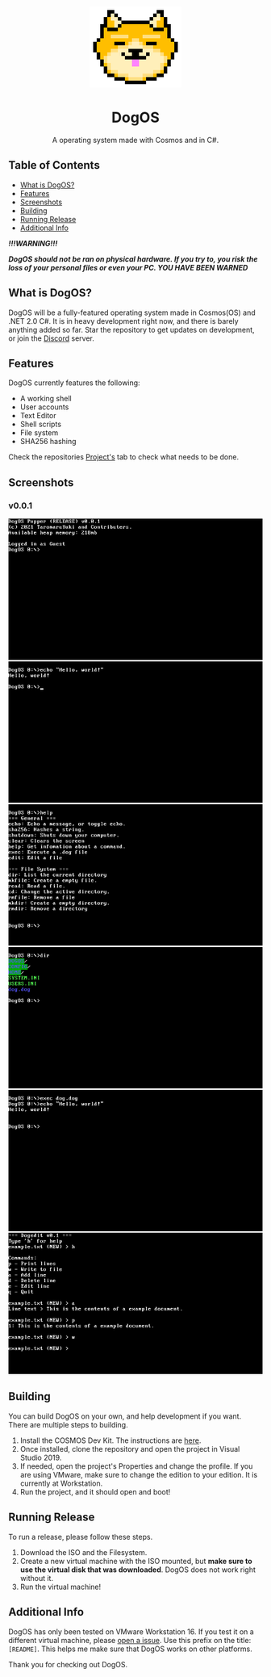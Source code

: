 <p align="center">
    <img src="https://raw.githubusercontent.com/DogOSdev/DogOSdev/main/img/Logo_700.png" alt="A shiba inu pixel art dog displaying in a old VGA monitor.">
</p>
<h1 align="center">DogOS</h1>
<p align="center">A operating system made with Cosmos and in C#.</p>

## Table of Contents
- [What is DogOS?](#what-is-dogos)
- [Features](#features)
- [Screenshots](#screenshots)
- [Building](#building)
- [Running Release](#running-release)
- [Additional Info](#additional-info)

***!!!WARNING!!!***

***DogOS should not be ran on physical hardware. If you try to, you risk the loss of your personal files or even your PC. YOU HAVE BEEN WARNED***

## What is DogOS?

DogOS will be a fully-featured operating system made in Cosmos(OS) and .NET 2.0 C#. It is in heavy development right now, and there is barely anything added so far. Star the repository to get updates on development, or join the [Discord](https://discord.gg/3N2HPf4bZe) server.

## Features

DogOS currently features the following:
- A working shell
- User accounts
- Text Editor
- Shell scripts
- File system
- SHA256 hashing

Check the repositories [Project's](https://github.com/DogOSdev/DogOS/projects) tab to check what needs to be done.

## Screenshots

### v0.0.1

![screenshot_1](https://raw.githubusercontent.com/DogOSdev/DogOSdev/main/screenshots/0.0.1/screenshot_1.png)
![screenshot_2](https://raw.githubusercontent.com/DogOSdev/DogOSdev/main/screenshots/0.0.1/screenshot_2.png)
![screenshot_3](https://raw.githubusercontent.com/DogOSdev/DogOSdev/main/screenshots/0.0.1/screenshot_3.png)
![screenshot_4](https://raw.githubusercontent.com/DogOSdev/DogOSdev/main/screenshots/0.0.1/screenshot_4.png)
![screenshot_5](https://raw.githubusercontent.com/DogOSdev/DogOSdev/main/screenshots/0.0.1/screenshot_5.png)
![screenshot_6](https://raw.githubusercontent.com/DogOSdev/DogOSdev/main/screenshots/0.0.1/screenshot_6.png)

## Building

You can build DogOS on your own, and help development if you want. There are multiple steps to building.

1. Install the COSMOS Dev Kit. The instructions are [here](https://www.gocosmos.org/docs/install/).
1. Once installed, clone the repository and open the project in Visual Studio 2019.
1. If needed, open the project's Properties and change the profile. If you are using VMware, make sure to change the edition to your edition. It is currently at Workstation.
1. Run the project, and it should open and boot!

## Running Release

To run a release, please follow these steps.

1. Download the ISO and the Filesystem.
1. Create a new virtual machine with the ISO mounted, but **make sure to use the virtual disk that was downloaded**. DogOS does not work right without it.
1. Run the virtual machine!

## Additional Info

DogOS has only been tested on VMware Workstation 16. If you test it on a different virtual machine, please [open a issue](https://github.com/DogOSdev/DogOS/issues/new). Use this prefix on the title: `[README]`. This helps me make sure that DogOS works on other platforms.

Thank you for checking out DogOS.

